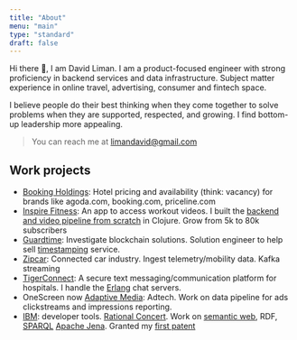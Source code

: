 ```yaml
---
title: "About"
menu: "main"
type: "standard"
draft: false
---
```


Hi there 👋, I am David Liman. I am a product-focused engineer with strong proficiency in backend services and data infrastructure. Subject matter experience in  online travel, advertising, consumer and fintech space.

I believe people do their best thinking when they come together to solve problems when they are supported, respected, and growing. I find bottom-up leadership more appealing.

> You can reach me at limandavid@gmail.com

## Work projects
- [Booking Holdings](https://www.booking.com/): Hotel pricing and availability (think: vacancy) for brands like agoda.com, booking.com, priceline.com
- [Inspire Fitness](https://apps.apple.com/us/app/inspire-fitness/id1324164741): An app to access workout videos. I built
  the [backend and video pipeline from scratch](https://dev.to/dvliman/building-a-live-streaming-app-in-clojure-329m) in Clojure. Grow from 5k to 80k subscribers
- [Guardtime](https://guardtime.com/):  Investigate blockchain solutions. Solution engineer to help sell [timestamping](https://datatracker.ietf.org/doc/html/rfc3161) service.
- [Zipcar](https://www.zipcar.com/): Connected car industry. Ingest telemetry/mobility data. Kafka streaming
- [TigerConnect](https://apps.apple.com/us/app/tigerconnect/id355832697): A secure text messaging/communication platform for hospitals. I handle the [Erlang](https://www.erlang.org/) chat servers.
- OneScreen now [Adaptive Media](https://www.adaptivem.com/adaptive-medias-announces-licensing-agreement-with-onescreen/): Adtech. Work on data pipeline for ads clickstreams and impressions reporting.
- [IBM](https://ibm.com/): developer tools. [Rational Concert](https://jazz.net/products/rational-team-concert). Work on [semantic web](https://www.w3.org/standards/semanticweb/), RDF, [SPARQL](https://www.w3.org/TR/rdf-sparql-query/) [Apache Jena](https://jena.apache.org/). Granted my [first patent](https://patents.google.com/patent/US10108415B2)
